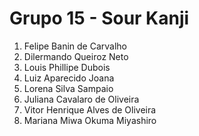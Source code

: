 # Grupo 15 - Sour Kanji

1. Felipe Banin de Carvalho
1. Dilermando Queiroz Neto
1. Louis Phillipe Dubois
1. Luiz Aparecido Joana
1. Lorena Silva Sampaio
1. Juliana Cavalaro de Oliveira
1. Vitor Henrique Alves de Oliveira
1. Mariana Miwa Okuma Miyashiro
